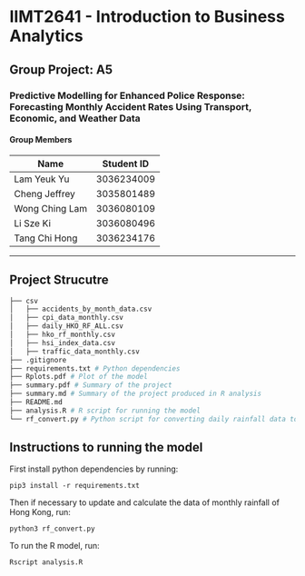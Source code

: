 # IIMT2641 - Introduction to Business Analytics

## Group Project: A5

### Predictive Modelling for Enhanced Police Response: Forecasting Monthly Accident Rates Using Transport, Economic, and Weather Data

#### Group Members

| Name           | Student ID   |
|----------------|--------------|
| Lam Yeuk Yu    | 3036234009   |
| Cheng Jeffrey  | 3035801489   |
| Wong Ching Lam | 3036080109   |
| Li Sze Ki      | 3036080496   |
| Tang Chi Hong  | 3036234176   |

---

## Project Strucutre

```bash
├── csv
│   ├── accidents_by_month_data.csv
│   ├── cpi_data_monthly.csv
│   ├── daily_HKO_RF_ALL.csv
│   ├── hko_rf_monthly.csv
│   ├── hsi_index_data.csv
│   ├── traffic_data_monthly.csv
├── .gitignore
├── requirements.txt # Python dependencies
├── Rplots.pdf # Plot of the model
├── summary.pdf # Summary of the project
├── summary.md # Summary of the project produced in R analysis
├── README.md
├── analysis.R # R script for running the model
└── rf_convert.py # Python script for converting daily rainfall data to monthly
```


## Instructions to running the model

First install python dependencies by running:

`pip3 install -r requirements.txt`

Then if necessary to update and calculate the data of monthly rainfall of Hong Kong, run:

`python3 rf_convert.py`

To run the R model, run:

`Rscript analysis.R`
